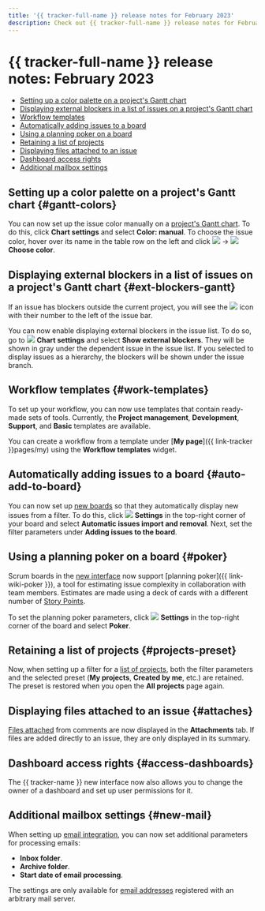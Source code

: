 ```yaml
---
title: '{{ tracker-full-name }} release notes for February 2023'
description: Check out {{ tracker-full-name }} release notes for February 2023.
---
```


# {{ tracker-full-name }} release notes: February 2023

* [Setting up a color palette on a project's Gantt chart](#gantt-colors)
* [Displaying external blockers in a list of issues on a project's Gantt chart](#ext-blockers-gantt)
* [Workflow templates](#work-templates)
* [Automatically adding issues to a board](#auto-add-to-board)
* [Using a planning poker on a board](#poker)
* [Retaining a list of projects](#projects-preset)
* [Displaying files attached to an issue](#attaches)
* [Dashboard access rights](#access-dashboards)
* [Additional mailbox settings](#new-mail)

## Setting up a color palette on a project's Gantt chart {#gantt-colors}

You can now set up the issue color manually on a [project's Gantt chart](../gantt/project.md). To do this, click **Chart settings** and select **Color: manual**. To choose the issue color, hover over its name in the table row on the left and click ![](../../_assets/horizontal-ellipsis.svg) → ![](../../_assets/tracker/svg/gantt-palette.svg) **Choose color**.

## Displaying external blockers in a list of issues on a project's Gantt chart {#ext-blockers-gantt}

If an issue has blockers outside the current project, you will see the ![](../../_assets/tracker/svg/blocker.svg) icon with their number to the left of the issue bar.

You can now enable displaying external blockers in the issue list. To do so, go to ![](../../_assets/tracker/svg/gantt-settings-button.svg)&nbsp;**Chart settings** and select **Show external blockers**. They will be shown in gray under the dependent issue in the issue list. If you selected to display issues as a hierarchy, the blockers will be shown under the issue branch.

## Workflow templates {#work-templates}

To set up your workflow, you can now use templates that contain ready-made sets of tools. Currently, the **Project management**, **Development**, **Support**, and **Basic** templates are available.

You can create a workflow from a template under [**My page**]({{ link-tracker }}pages/my) using the **Workflow templates** widget.

## Automatically adding issues to a board {#auto-add-to-board}

You can now set up [new boards](../manager/agile-new.md) so that they automatically display new issues from a filter.
To do this, click ![](../../_assets/tracker/svg/settings.svg) **Settings** in the top-right corner of your board and select **Automatic issues import and removal**. Next, set the filter parameters under **Adding issues to the board**.

## Using a planning poker on a board {#poker}

Scrum boards in the [new interface](../manager/agile-new.md) now support [planning poker]({{ link-wiki-poker }}), a tool for estimating issue complexity in collaboration with team members. Estimates are made using a deck of cards with a different number of [Story Points](../manager/agile.md#dlen_sp).

To set the planning poker parameters, click ![](../../_assets/tracker/svg/settings.svg) **Settings** in the top-right corner of the board and select **Poker**.

## Retaining a list of projects {#projects-preset}

Now, when setting up a filter for a [list of projects](../manager/my-projects.md), both the filter parameters and the selected preset (**My projects**, **Created by me**, etc.) are retained. The preset is restored when you open the **All projects** page again.

## Displaying files attached to an issue {#attaches}

[Files attached](../user/attach-file.md) from comments are now displayed in the **Attachments** tab. If files are added directly to an issue, they are only displayed in its summary.

## Dashboard access rights {#access-dashboards}

The {{ tracker-name }} new interface now also allows you to change the owner of a dashboard and set up user permissions for it.

## Additional mailbox settings {#new-mail}

When setting up [email integration](../manager/queue-mail.md), you can now set additional parameters for processing emails:

* **Inbox folder**.
* **Archive folder**.
* **Start date of email processing**.

The settings are only available for [email addresses](../manager/queue-mail.md#sec-mail-yandex) registered with an arbitrary mail server.